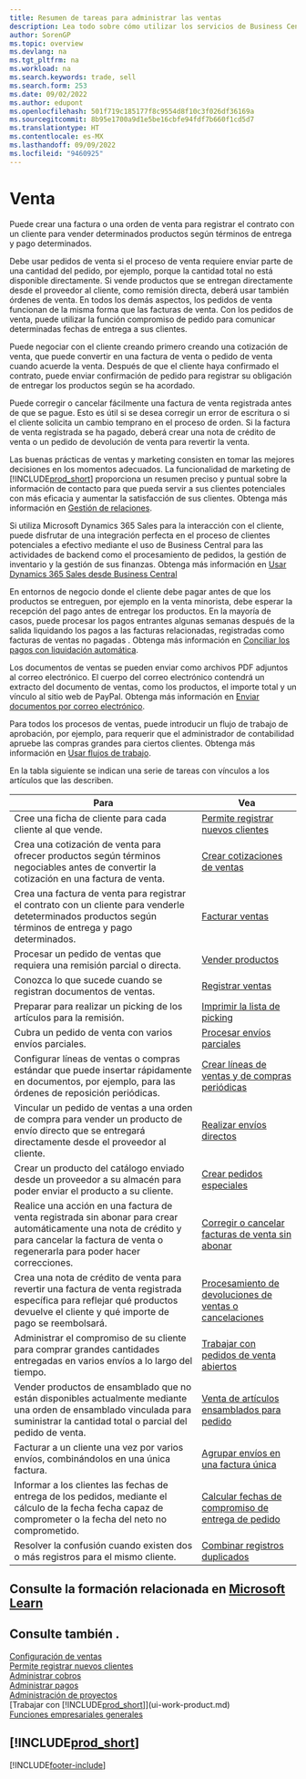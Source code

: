 ```yaml
---
title: Resumen de tareas para administrar las ventas
description: Lea todo sobre cómo utilizar los servicios de Business Central para administrar las actividades de ventas de sus clientes con facturas de ventas, pedidos, cotizaciones y más.
author: SorenGP
ms.topic: overview
ms.devlang: na
ms.tgt_pltfrm: na
ms.workload: na
ms.search.keywords: trade, sell
ms.search.form: 253
ms.date: 09/02/2022
ms.author: edupont
ms.openlocfilehash: 501f719c185177f8c9554d8f10c3f026df36169a
ms.sourcegitcommit: 8b95e1700a9d1e5be16cbfe94fdf7b660f1cd5d7
ms.translationtype: HT
ms.contentlocale: es-MX
ms.lasthandoff: 09/09/2022
ms.locfileid: "9460925"
---
```

# <a name="sales"></a>Venta

Puede crear una factura o una orden de venta para registrar el contrato con un cliente para vender determinados productos según términos de entrega y pago determinados.

Debe usar pedidos de venta si el proceso de venta requiere enviar parte de una cantidad del pedido, por ejemplo, porque la cantidad total no está disponible directamente. Si vende productos que se entregan directamente desde el proveedor al cliente, como remisión directa, deberá usar también órdenes de venta. En todos los demás aspectos, los pedidos de venta funcionan de la misma forma que las facturas de venta. Con los pedidos de venta, puede utilizar la función compromiso de pedido para comunicar determinadas fechas de entrega a sus clientes.  

Puede negociar con el cliente creando primero creando una cotización de venta, que puede convertir en una factura de venta o pedido de venta cuando acuerde la venta. Después de que el cliente haya confirmado el contrato, puede enviar confirmación de pedido para registrar su obligación de entregar los productos según se ha acordado.

Puede corregir o cancelar fácilmente una factura de venta registrada antes de que se pague. Esto es útil si se desea corregir un error de escritura o si el cliente solicita un cambio temprano en el proceso de orden. Si la factura de venta registrada se ha pagado, deberá crear una nota de crédito de venta o un pedido de devolución de venta para revertir la venta.

Las buenas prácticas de ventas y marketing consisten en tomar las mejores decisiones en los momentos adecuados. La funcionalidad de marketing de [!INCLUDE[prod_short](includes/prod_short.md)] proporciona un resumen preciso y puntual sobre la información de contacto para que pueda servir a sus clientes potenciales con más eficacia y aumentar la satisfacción de sus clientes. Obtenga más información en [Gestión de relaciones](marketing-relationship-management.md).

Si utiliza Microsoft Dynamics 365 Sales para la interacción con el cliente, puede disfrutar de una integración perfecta en el proceso de clientes potenciales a efectivo mediante el uso de Business Central para las actividades de backend como el procesamiento de pedidos, la gestión de inventario y la gestión de sus finanzas. Obtenga más información en [Usar Dynamics 365 Sales desde Business Central](marketing-integrate-dynamicscrm.md)

En entornos de negocio donde el cliente debe pagar antes de que los productos se entreguen, por ejemplo en la venta minorista, debe esperar la recepción del pago antes de entregar los productos. En la mayoría de casos, puede procesar los pagos entrantes algunas semanas después de la salida liquidando los pagos a las facturas relacionadas, registradas como facturas de ventas no pagadas . Obtenga más información en [Conciliar los pagos con liquidación automática](receivables-how-reconcile-payments-auto-application.md).

Los documentos de ventas se pueden enviar como archivos PDF adjuntos al correo electrónico. El cuerpo del correo electrónico contendrá un extracto del documento de ventas, como los productos, el importe total y un vínculo al sitio web de PayPal. Obtenga más información en [Enviar documentos por correo electrónico](ui-how-send-documents-email.md).

Para todos los procesos de ventas, puede introducir un flujo de trabajo de aprobación, por ejemplo, para requerir que el administrador de contabilidad apruebe las compras grandes para ciertos clientes. Obtenga más información en [Usar flujos de trabajo](across-use-workflows.md).

En la tabla siguiente se indican una serie de tareas con vínculos a los artículos que las describen.

| Para | Vea |
| --- | --- |
|Cree una ficha de cliente para cada cliente al que vende.|[Permite registrar nuevos clientes](sales-how-register-new-customers.md)|
| Crea una cotización de venta para ofrecer productos según términos negociables antes de convertir la cotización en una factura de venta. |[Crear cotizaciones de ventas](sales-how-make-offers.md) |
| Crea una factura de venta para registrar el contrato con un cliente para venderle deteterminados productos según términos de entrega y pago determinados. |[Facturar ventas](sales-how-invoice-sales.md) |
| Procesar un pedido de ventas que requiera una remisión parcial o directa. |[Vender productos](sales-how-sell-products.md) |
|Conozca lo que sucede cuando se registran documentos de ventas.|[Registrar ventas](ui-post-sales.md)|
|Preparar para realizar un picking de los artículos para la remisión.|[Imprimir la lista de picking](sales-how-print-picking-list.md)|
| Cubra un pedido de venta con varios envíos parciales. | [Procesar envíos parciales](sales-how-send-partial-shipments.md) |
|Configurar líneas de ventas o compras estándar que puede insertar rápidamente en documentos, por ejemplo, para las órdenes de reposición periódicas.|[Crear líneas de ventas y de compras periódicas](sales-how-work-standard-lines.md)|  
| Vincular un pedido de ventas a una orden de compra para vender un producto de envío directo que se entregará directamente desde el proveedor al cliente. |[Realizar envíos directos](sales-how-drop-shipment.md) |
|Crear un producto del catálogo enviado desde un proveedor a su almacén para poder enviar el producto a su cliente.|[Crear pedidos especiales](sales-how-to-create-special-orders.md)|
| Realice una acción en una factura de venta registrada sin abonar para crear automáticamente una nota de crédito y para cancelar la factura de venta o regenerarla para poder hacer correcciones. |[Corregir o cancelar facturas de venta sin abonar](sales-how-correct-cancel-sales-invoice.md) |
| Crea una nota de crédito de venta para revertir una factura de venta registrada específica para reflejar qué productos devuelve el cliente y qué importe de pago se reembolsará. |[Procesamiento de devoluciones de ventas o cancelaciones](sales-how-process-sales-returns-cancellations.md) |
|Administrar el compromiso de su cliente para comprar grandes cantidades entregadas en varios envíos a lo largo del tiempo.|[Trabajar con pedidos de venta abiertos](sales-how-to-create-blanket-sales-orders.md)|
|Vender productos de ensamblado que no están disponibles actualmente mediante una orden de ensamblado vinculada para suministrar la cantidad total o parcial del pedido de venta.|[Venta de artículos ensamblados para pedido](assembly-how-to-sell-items-assembled-to-order.md)|
|Facturar a un cliente una vez por varios envíos, combinándolos en una única factura.|[Agrupar envíos en una factura única](sales-how-to-combine-shipments-on-a-single-invoice.md)|
|Informar a los clientes las fechas de entrega de los pedidos, mediante el cálculo de la fecha fecha capaz de comprometer o la fecha del neto no comprometido.|[Calcular fechas de compromiso de entrega de pedido](sales-how-to-calculate-order-promising-dates.md)|
|Resolver la confusión cuando existen dos o más registros para el mismo cliente.|[Combinar registros duplicados](sales-how-merge-duplicate-records.md)|

## <a name="see-related-training-at-microsoft-learn"></a>Consulte la formación relacionada en [Microsoft Learn](/learn/paths/sell-items-services-dynamics-365-business-central/)

## <a name="see-also"></a>Consulte también .

[Configuración de ventas](sales-setup-sales.md)  
[Permite registrar nuevos clientes](sales-how-register-new-customers.md)  
[Administrar cobros](receivables-manage-receivables.md)  
[Administrar pagos](payables-manage-payables.md)  
[Administración de proyectos](projects-manage-projects.md)  
[Trabajar con [!INCLUDE[prod_short](includes/prod_short.md)]](ui-work-product.md)  
[Funciones empresariales generales](ui-across-business-areas.md)

## [!INCLUDE[prod_short](includes/free_trial_md.md)]  

[!INCLUDE[footer-include](includes/footer-banner.md)]
